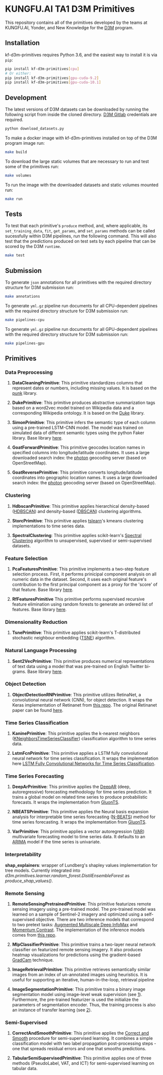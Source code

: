 # KUNGFU.AI TA1 D3M Primitives

This repository contains all of the primitives developed by the teams at KUNGFU.AI, Yonder, and New Knowledge for the [D3M](https://www.darpa.mil/program/data-driven-discovery-of-models) program. 

## Installation

kf-d3m-primitives requires Python 3.6, and the easiest
way to install it is via `pip`:

```bash
pip install kf-d3m-primitives[cpu]
# Or either:
pip install kf-d3m-primitives[gpu-cuda-9.2]
pip install kf-d3m-primitives[gpu-cuda-10.1]
```

## Development

The latest versions of D3M datasets can be downloaded by running the following script from inside the cloned directory. [D3M Gitlab](https://gitlab.com/datadrivendiscovery/d3m) credentials are required. 

```bash
python download_datasets.py
```

To make a docker image with kf-d3m-primitives installed on top of the D3M program image run:

```bash
make build
```

To download the large static volumes that are necessary to run and test some of the primitives run:

```bash
make volumes
```

To run the image with the downloaded datasets and static volumes mounted run:

```bash
make run
```

## Tests

To test that each primitive's `produce` method, and, where applicable, its `set_training_data`, `fit`, `get_params`, and `set_params` methods can be called sucessfully within D3M pipelines, run the following command. This will also test that the predictions produced on test sets by each pipeline that can be scored by the D3M `runtime`. 

```bash
make test
```

## Submission

To generate `json` annotations for all primitives with the required directory structure for D3M submission run:

```bash
make annotations
```

To generate `yml.gz` pipeline run documents for all CPU-dependent pipelines with the required directory structure for D3M submission run:

```bash
make pipelines-cpu
```

To generate `yml.gz` pipeline run documents for all GPU-dependent pipelines with the required directory structure for D3M submission run:

```bash
make pipelines-gpu
```

## Primitives

### Data Preprocessing

1. **DataCleaningPrimitive**: This primitive standardizes columns that represent dates or numbers, including missing values. It is based on the [punk](https://github.com/NewKnowledge/punk) library.

2. **DukePrimitive**: This primitive produces abstractive summarization tags based on a word2vec model trained on Wikipedia data and a corresponding Wikipedia ontology. It is based on the [Duke](https://github.com/uncharted-distil/duke) library.

3. **SimonPrimitive**: This primitive infers the semantic type of each column using a pre-trained LSTM-CNN model. The model was trained on simulated data of different semantic types using the python Faker library. Base library [here](https://github.com/uncharted-distil/simon).

4. **GoatForwardPrimitive**: This primitive geocodes location names in specified columns into longitude/latitude coordinates. It uses a large downloaded search index: the [photon](https://github.com/komoot/photon) geocoding server (based on OpenStreetMap).

5. **GoatReversePrimitive**: This primitive converts longitude/latitude coordinates into geographic location names. It uses a large downloaded search index: the [photon](https://github.com/komoot/photon) geocoding server (based on OpenStreetMap).

### Clustering

1. **HdbscanPrimitive**: This primitive applies hierarchical density-based ([HDBSCAN](https://hdbscan.readthedocs.io/en/latest/index.html)) and density-based ([DBSCAN](https://scikit-learn.org/stable/modules/generated/sklearn.cluster.DBSCAN.html)) clustering algorithms.

2. **StorcPrimitive**: This primitive applies [tslearn](https://tslearn.readthedocs.io/en/stable/index.html)'s kmeans clustering implementations to time series data.

3. **SpectralClustering**: This primitive applies scikit-learn's [Spectral Clustering](https://scikit-learn.org/stable/modules/generated/sklearn.cluster.SpectralClustering.html) algorithm to unsupervised, supervised or semi-supervised datasets. 

### Feature Selection

1. **PcaFeaturesPrimitive**: This primitive implements a two-step feature selection process. First, it performs prinicipal component analysis on all numeric data in the dataset. Second, it uses each original feature's contribution to the first principal component as a proxy for the 'score' of that feature. Base library [here](https://github.com/NewKnowledge/punk).

2. **RfFeaturesPrimitive** This primitive performs supervised recursive feature elimination using random forests to generate an ordered list of features. Base library [here](https://github.com/NewKnowledge/punk).

### Dimensionality Reduction

1. **TsnePrimitive**: This primitive applies scikit-learn's T-distributed stochastic neighbour embedding ([TSNE](https://scikit-learn.org/stable/modules/generated/sklearn.manifold.TSNE.html)) algorithm.

### Natural Language Processing

1. **Sent2VecPrimitive**: This primitive produces numerical representations of text data using a model that was pre-trained on English Twitter bi-grams. Base library [here](https://github.com/uncharted-distil/nk-sent2vec).

### Object Detection

1. **ObjectDetectionRNPrimitive**: This primitive utilizes RetinaNet, a convolutional neural network (CNN), for object detection. It wraps the Keras implementation of Retinanet from [this repo](https://github.com/fizyr/keras-retinanet). The original Retinanet paper can be found [here](https://arxiv.org/abs/1708.02002).  

### Time Series Classification

1. **KaninePrimitive**: This primitive applies the k-nearest neighbors ([KNeighborsTimeSeriesClassifier](https://tslearn.readthedocs.io/en/latest/gen_modules/neighbors/tslearn.neighbors.KNeighborsTimeSeriesClassifier.html#tslearn.neighbors.KNeighborsTimeSeriesClassifier)) classification algorithm to time series data.

2. **LstmFcnPrimitive**: This primitive applies a LSTM fully convolutional neural network for time series classification. It wraps the implementation here [LSTM Fully Convolutional Networks for Time Series Classification](https://github.com/houshd/LSTM-FCN).

### Time Series Forecasting

1. **DeepArPrimitive**: This primitive applies the [DeepAR](https://arxiv.org/abs/1704.04110) (deep, autoregressive) forecasting methodology for time series prediction. It trains a global model on related time series to produce probabilistic forecasts. It wraps the implementation from [GluonTS](https://github.com/awslabs/gluon-ts).

2. **NBEATSPrimitive**: This primitive applies the Neural basis expansion analysis for interpretable time
series forecasting ([N-BEATS](https://arxiv.org/abs/1905.10437)) method for time series forecasting. It wraps the implementation from [GluonTS](https://github.com/awslabs/gluon-ts).

3. **VarPrimitive**: This primitive applies a vector autoregression ([VAR](https://www.statsmodels.org/dev/vector_ar.html)) multivariate forecasting model to time series data. It defaults to an [ARIMA](http://alkaline-ml.com/pmdarima/0.9.0/modules/generated/pyramid.arima.auto_arima.html) model if the time series is univariate. 

### Interpretability

**shap_explainers**: wrapper of Lundberg's shapley values implementation for tree models. Currently integrated into *d3m.primitives.learner.random_forest.DistilEnsembleForest* as *produce_shap_values()*.

### Remote Sensing

1. **RemoteSensingPretrainedPrimitive**: This primitive featurizes remote sensing imagery using a pre-trained model. The pre-trained model was learned on a sample of Sentinel-2 imagery and optimized using a self-supervised objective. There are two inference models that correspond to two pretext tasks: [Augmented Multiscale Deep InfoMax](https://arxiv.org/abs/1906.00910) and [Momentum Contrast](https://arxiv.org/abs/1911.05722). The implementation of the inference models comes from [this repo](git+https://github.com/cfld/rs_pretrained#egg=rsp).

2. **MlpClassifierPrimitive**: This primitive trains a two-layer neural network classifier on featurized remote sensing imagery. It also produces heatmap visualizations for predictions using the gradient-based [GradCam](https://arxiv.org/pdf/1610.02391v1.pdf) technique. 

3. **ImageRetrievalPrimitive**: This primitive retrieves semantically similar images from an index of un-annotated images using heuristics. It is useful for supporting an iterative, human-in-the-loop, retrieval pipeline

4. **ImageSegmentationPrimitive**: This primitive trains a binary image segmentation model using image-level weak supervision (see [1](https://www.mdpi.com/2072-4292/12/2/207/htm)). Furthermore, the pre-trained featurizer is used the initialize the parameters of segmentation encoder. Thus, the training process is also an instance of transfer learning (see [2](https://arxiv.org/pdf/2003.02899.pdf)). 

### Semi-Supervised

1. **CorrectAndSmoothPrimitive**: This primitive applies the [Correct and Smooth](https://arxiv.org/pdf/2010.13993.pdf) procedure for semi-supervised learning. It combines a simple classification model with two label propagation post-processing steps - one that spreads residual errors and one that smooths predictions. 

2. **TabularSemiSupervisedPrimitive**: This primitive applies one of three methods (PseudoLabel, VAT, and ICT) for semi-supervised learning on tabular data. 




